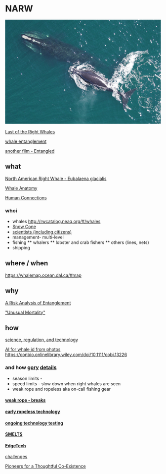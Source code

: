 # NARW 
![North American Right Whale - Eubalaena glacialis](D540D218-14A3-41CC-A279-9607FC1EE487.jpeg)

[Last of the Right Whales](https://lastoftherightwhales.com)

[whale entanglement](https://www.andersoncabotcenterforoceanlife.org/blog/scenes-from-a-right-whale-entanglement)

[another film - Entangled](https://entangled-film.com/)

## what 

[North American Right Whale - Eubalaena glacialis](https://www.fisheries.noaa.gov/species/north-atlantic-right-whale)

[Whale Anatomy](https://oceantoday.noaa.gov/whaleanatomy/welcome.html)

[Human Connections](https://ocean.si.edu/ocean-life/marine-mammals/north-atlantic-right-whale)

### whoi
* whales http://rwcatalog.neaq.org/#/whales
* [Snow Cone](https://www.fisheries.noaa.gov/feature-story/snow-cone-watch-updates-entangled-right-whale-mother-and-newborn-calf)
* [scientists (including citizens)](https://www.whoi.edu/know-your-ocean/ocean-topics/ocean-life/right-whales/)
* management- multi-level
* fishing 
** whalers 
** lobster and crab fishers
** others (lines, nets)
* shipping

## where / when  
   https://whalemap.ocean.dal.ca/#map

## why

[A Risk Analysis of Entanglement](https://storymaps.arcgis.com/stories/efb2e1d058054fb6a1487d964397bffd)

["Unusual Mortality"](https://www.fisheries.noaa.gov/national/marine-life-distress/2017-2022-north-atlantic-right-whale-unusual-mortality-event)

## how 


[science, regulation, and technology](https://www.fisheries.noaa.gov/search?oq=north+american+right+whale)

[AI for whale id from photos](https://www.fisheries.noaa.gov/new-england-mid-atlantic/science-data/artificial-intelligence-right-whale-photo-identification) https://conbio.onlinelibrary.wiley.com/doi/10.1111/cobi.13226 

### and how [gory](https://github.com/robibok/whales) [details](https://blog.deepsense.ai/deep-learning-right-whale-recognition-kaggle/)


* season limits -
* speed limits - slow down when right whales are seen
* weak rope and ropeless aka on-call fishing gear

#### [weak rope - breaks](https://www.mass.gov/doc/12422-dmf-offering-free-buoy-line-marking-materials-and-additional-free-weak-rope/download)
    
#### [early ropeless technology](https://www.whoi.edu/oceanus/feature/whale-safe-fishing-gear/)

#### [ongoing technology testing](https://www.mass.gov/service-details/ropeless-fishing-gear-feasibility-study)

#### [SMELTS](https://www.smelts.org/)

#### [EdgeTech](https://www.edgetech.com/)

[challenges](https://capecodfishermen.org/item/aidsropelesshear-0127?category_id=9)

[Pioneers for a Thoughtful Co-Existence](https://www.capeandislands.org/local-news/2022-01-13/lobsterman-v-lobsterman-fight-over-ropeless-fishing-divides-industry)
